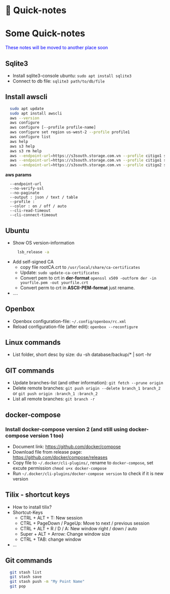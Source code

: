 # 🚧 Quick-notes


<!--more-->
# Some Quick-notes

<font color="#0000FF">These notes will be moved to another place soon</font>

## Sqlite3
- Install sqlite3-console ubuntu: `sudo apt install sqlite3`
- Connect to db file: `sqlite3 path/to/db/file`

## Install awscli
  ```bash
    sudo apt update
    sudo apt install awscli
    aws --version
    aws configure
    aws configure [--profile profile-name]
    aws configure set region us-west-2 --profile profile1
    aws configure list
    aws help
    aws s3 help
    aws s3 rm help
    aws --endpoint-url=https://s3south.storage.com.vn --profile citigo1 s3 ls
    aws --endpoint-url=https://s3south.storage.com.vn --profile citigo1 s3 rm --recursive s3://kiotviet-export
    aws --endpoint-url=https://s3south.storage.com.vn --profile citigo2 s3 rm --recursive s3://kiotvietimages
  ```
  **aws params**
  ```
    --endpoint-url
    --no-verify-ssl
    --no-paginate
    --output : json / text / table
    --profile : 
    --color : on / off / auto
    --cli-read-timeout
    --cli-connect-timeout

  ```

## Ubuntu
- Show OS version-information
  ```bash
    lsb_release -a
  ```
- Add self-signed CA
  - copy file rootCA.crt to `/usr/local/share/ca-certificates`
  - Update: `sudo update-ca-certificates`  
  - Convert pem to crt in **der-format** `openssl x509 -outform der -in yourfile.pem -out yourfile.crt`
  - Convert perm to crt in **ASCII-PEM-format** just rename.
- ....

## Openbox
- Openbox configuration-file: `~/.config/openbox/rc.xml`
- Reload configuration-file (after edit): `openbox --reconfigure`

## Linux commands
- List folder, short desc by size: du -sh database/backup/* | sort -hr

## GIT commands
- Update branches-list (and other information): `git fetch --prune origin`
- Delete remote branches: `git push origin --delete branch_1 branch_2` or `git push origin :branch_1 :branch_2`
- List all remote branches: `git branch -r`

## docker-compose
### Install docker-compose version 2 (and still using docker-compose version 1 too)
- Document link: https://github.com/docker/compose
- Download file from release page: https://github.com/docker/compose/releases 
- Copy file to `~/.docker/cli-plugins/`, rename to `docker-compose`, set excute permission `chmod u+x docker-compose`
- Run `~/.docker/cli-plugins/docker-compose version` to check if it is new version

## Tilix - shortcut keys
- How to install tilix?
- Shortcut-Keys
  - CTRL + ALT + T: New session
  - CTRL + PageDown / PageUp: Move to next / previous session
  - CTRL + ALT + R / D / A: New window right / down / auto
  - Super + ALT + Arrow: Change window size
  - CTRL + TAB: change window
- ...

## Git commands
```bash
  git stash list
  git stash save
  git stash push -m "My Point Name"
  git pop  
```
